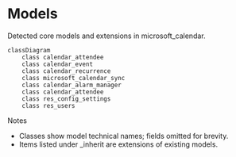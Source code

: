 # Models

Detected core models and extensions in microsoft_calendar.

```mermaid
classDiagram
    class calendar_attendee
    class calendar_event
    class calendar_recurrence
    class microsoft_calendar_sync
    class calendar_alarm_manager
    class calendar_attendee
    class res_config_settings
    class res_users
```

Notes
- Classes show model technical names; fields omitted for brevity.
- Items listed under _inherit are extensions of existing models.
